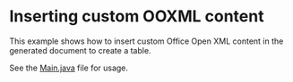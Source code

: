 # Inserting custom OOXML content

This example shows how to insert custom Office Open XML content in the generated document to create a table.

See the [Main.java](Main.java) file for usage.
